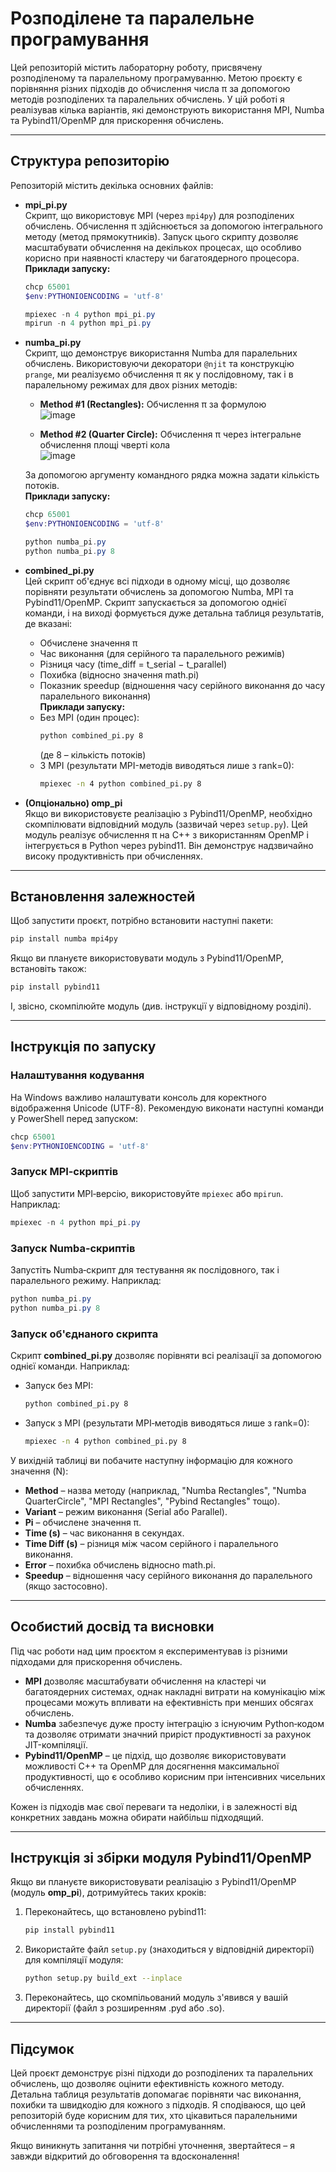 # Розподілене та паралельне програмування

Цей репозиторій містить лабораторну роботу, присвячену розподіленому та паралельному програмуванню. Метою проєкту є порівняння різних підходів до обчислення числа π за допомогою методів розподілених та паралельних обчислень. У цій роботі я реалізував кілька варіантів, які демонструють використання MPI, Numba та Pybind11/OpenMP для прискорення обчислень.

---

## Структура репозиторію

Репозиторій містить декілька основних файлів:

- **mpi_pi.py**  
  Скрипт, що використовує MPI (через `mpi4py`) для розподілених обчислень. Обчислення π здійснюється за допомогою інтегрального методу (метод прямокутників). Запуск цього скрипту дозволяє масштабувати обчислення на декількох процесах, що особливо корисно при наявності кластеру чи багатоядерного процесора.  
  **Приклади запуску:**  
  ```powershell
  chcp 65001
  $env:PYTHONIOENCODING = 'utf-8'
  
  mpiexec -n 4 python mpi_pi.py
  mpirun -n 4 python mpi_pi.py
  ```

- **numba_pi.py**  
  Скрипт, що демонструє використання Numba для паралельних обчислень. Використовуючи декоратори `@njit` та конструкцію `prange`, ми реалізуємо обчислення π як у послідовному, так і в паралельному режимах для двох різних методів:  
  - **Method #1 (Rectangles):** Обчислення π за формулою  
![image](https://github.com/user-attachments/assets/d9386d54-33fb-4026-81bc-6a746af82f7f)

  - **Method #2 (Quarter Circle):** Обчислення π через інтегральне обчислення площі чверті кола  
![image](https://github.com/user-attachments/assets/4f0f666a-d0bd-4258-a67f-b15dd3801a11)
 
  За допомогою аргументу командного рядка можна задати кількість потоків.  
  **Приклади запуску:**  
  ```powershell
  chcp 65001
  $env:PYTHONIOENCODING = 'utf-8'
  
  python numba_pi.py
  python numba_pi.py 8
  ```

- **combined_pi.py**  
  Цей скрипт об'єднує всі підходи в одному місці, що дозволяє порівняти результати обчислень за допомогою Numba, MPI та Pybind11/OpenMP. Скрипт запускається за допомогою однієї команди, і на виході формується дуже детальна таблиця результатів, де вказані:
  - Обчислене значення π
  - Час виконання (для серійного та паралельного режимів)
  - Різниця часу (time_diff = t_serial − t_parallel)
  - Похибка (відносно значення math.pi)
  - Показник speedup (відношення часу серійного виконання до часу паралельного виконання)  
  **Приклади запуску:**  
  - Без MPI (один процес):  
    ```bash
    python combined_pi.py 8
    ```
    (де 8 – кількість потоків)  
  - З MPI (результати MPI-методів виводяться лише з rank=0):  
    ```bash
    mpiexec -n 4 python combined_pi.py 8
    ```

- **(Опціонально) omp_pi**  
  Якщо ви використовуєте реалізацію з Pybind11/OpenMP, необхідно скомпілювати відповідний модуль (зазвичай через `setup.py`). Цей модуль реалізує обчислення π на C++ з використанням OpenMP і інтегрується в Python через pybind11. Він демонструє надзвичайно високу продуктивність при обчисленнях.

---

## Встановлення залежностей

Щоб запустити проєкт, потрібно встановити наступні пакети:

```bash
pip install numba mpi4py
```

Якщо ви плануєте використовувати модуль з Pybind11/OpenMP, встановіть також:

```bash
pip install pybind11
```

І, звісно, скомпілюйте модуль (див. інструкції у відповідному розділі).

---

## Інструкція по запуску

### Налаштування кодування
На Windows важливо налаштувати консоль для коректного відображення Unicode (UTF-8). Рекомендую виконати наступні команди у PowerShell перед запуском:

```powershell
chcp 65001
$env:PYTHONIOENCODING = 'utf-8'
```

### Запуск MPI‑скриптів
Щоб запустити MPI‑версію, використовуйте `mpiexec` або `mpirun`. Наприклад:

```powershell
mpiexec -n 4 python mpi_pi.py
```

### Запуск Numba‑скриптів
Запустіть Numba‑скрипт для тестування як послідовного, так і паралельного режиму. Наприклад:

```powershell
python numba_pi.py
python numba_pi.py 8
```

### Запуск об'єднаного скрипта
Скрипт **combined_pi.py** дозволяє порівняти всі реалізації за допомогою однієї команди. Наприклад:

- Запуск без MPI:
  ```bash
  python combined_pi.py 8
  ```
- Запуск з MPI (результати MPI‑методів виводяться лише з rank=0):
  ```bash
  mpiexec -n 4 python combined_pi.py 8
  ```

У вихідній таблиці ви побачите наступну інформацію для кожного значення \(N\):
- **Method** – назва методу (наприклад, "Numba Rectangles", "Numba QuarterCircle", "MPI Rectangles", "Pybind Rectangles" тощо).
- **Variant** – режим виконання (Serial або Parallel).
- **Pi** – обчислене значення π.
- **Time (s)** – час виконання в секундах.
- **Time Diff (s)** – різниця між часом серійного і паралельного виконання.
- **Error** – похибка обчислень відносно math.pi.
- **Speedup** – відношення часу серійного виконання до паралельного (якщо застосовно).

---

## Особистий досвід та висновки

Під час роботи над цим проєктом я експериментував із різними підходами для прискорення обчислень.  
- **MPI** дозволяє масштабувати обчислення на кластері чи багатоядерних системах, однак накладні витрати на комунікацію між процесами можуть впливати на ефективність при менших обсягах обчислень.
- **Numba** забезпечує дуже просту інтеграцію з існуючим Python‑кодом та дозволяє отримати значний приріст продуктивності за рахунок JIT-компіляції.
- **Pybind11/OpenMP** – це підхід, що дозволяє використовувати можливості C++ та OpenMP для досягнення максимальної продуктивності, що є особливо корисним при інтенсивних чисельних обчисленнях.

Кожен із підходів має свої переваги та недоліки, і в залежності від конкретних завдань можна обирати найбільш підходящий.

---

## Інструкція зі збірки модуля Pybind11/OpenMP

Якщо ви плануєте використовувати реалізацію з Pybind11/OpenMP (модуль **omp_pi**), дотримуйтесь таких кроків:
1. Переконайтесь, що встановлено pybind11:
   ```bash
   pip install pybind11
   ```
2. Використайте файл `setup.py` (знаходиться у відповідній директорії) для компіляції модуля:
   ```bash
   python setup.py build_ext --inplace
   ```
3. Переконайтесь, що скомпільований модуль з'явився у вашій директорії (файл з розширенням .pyd або .so).

---

## Підсумок

Цей проєкт демонструє різні підходи до розподілених та паралельних обчислень, що дозволяє оцінити ефективність кожного методу. Детальна таблиця результатів допомагає порівняти час виконання, похибки та швидкодію для кожного з підходів. Я сподіваюся, що цей репозиторій буде корисним для тих, хто цікавиться паралельними обчисленнями та розподіленим програмуванням.

Якщо виникнуть запитання чи потрібні уточнення, звертайтеся – я завжди відкритий до обговорення та вдосконалення!
